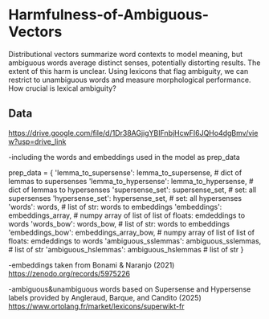 # Harmfulness-of-Ambiguous-Vectors
Distributional vectors summarize word contexts to model meaning, but ambiguous words average distinct senses, potentially distorting results. The extent of this harm is unclear. Using lexicons that flag ambiguity, we can restrict to unambiguous words and measure morphological performance. How crucial is lexical ambiguity?

## Data

https://drive.google.com/file/d/1Dr38AGjigYBIFnbjHcwFI6JQHo4dgBmv/view?usp=drive_link

-including the words and embeddings used in the model as prep_data

prep_data = {
    'lemma_to_supersense': lemma_to_supersense, # dict of lemmas to supersenses
    'lemma_to_hypersense': lemma_to_hypersense, # dict of lemmas to hypersenses
    'supersense_set': supersense_set, # set: all supersenses
    'hypersense_set': hypersense_set, # set: all hypersenses
    'words': words, # list of str: words to embeddings
    'embeddings': embeddings_array, # numpy array of list of list of floats: emdeddings to words
    'words_bow': words_bow, # list of str: words to embeddings
    'embeddings_bow': embeddings_array_bow, # numpy array of list of list of floats: emdeddings to words
    'ambiguous_sslemmas': ambiguous_sslemmas, # list of str
    'ambiguous_hslemmas': ambiguous_hslemmas  # list of str
}


-embeddings taken from Bonami & Naranjo (2021) https://zenodo.org/records/5975226

-ambiguous&unambiguous words based on Supersense and Hypersense labels provided by Angleraud, Barque, and Candito (2025) https://www.ortolang.fr/market/lexicons/superwikt-fr
